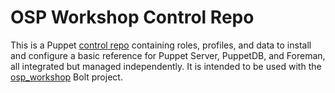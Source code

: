 # OSP Workshop Control Repo

This is a Puppet [control repo](https://github.com/puppetlabs/control-repo)
containing roles, profiles, and data to install and configure a basic reference
for Puppet Server, PuppetDB, and Foreman, all integrated but managed
independently. It is intended to be used with the
[osp_workshop](https://github.com/jameslikeslinux/osp_workshop) Bolt project.
